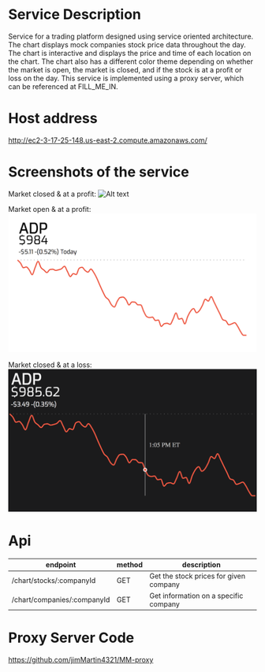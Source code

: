 # Service Description

Service for a trading platform designed using service oriented architecture. The chart displays mock companies stock price data throughout the day. The chart is interactive and displays the price and time of each location on the chart. The chart also has a different color theme depending on whether the market is open, the market is closed, and if the stock is at a profit or loss on the day. This service is implemented using a proxy server, which can be referenced at FILL_ME_IN.

# Host address

http://ec2-3-17-25-148.us-east-2.compute.amazonaws.com/

# Screenshots of the service

Market closed & at a profit:
![Alt text](https://github.com/jimMartin4321/stock-value-chart/blob/master/img/Screen%20Shot%202018-12-02%20at%203.52.25%20PM.png "market closed")

Market open & at a profit:
![Alt text](https://github.com/jimMartin4321/stock-value-chart/blob/master/img/market_open.png "market open")

Market closed & at a loss:
![Alt text](https://github.com/jimMartin4321/stock-value-chart/blob/master/img/loss_screenShot.png "market closed")

# Api

| endpoint | method | description |
| --- | --- | --- |
| /chart/stocks/:companyId | GET | Get the stock prices for given company
| /chart/companies/:companyId | GET | Get information on a specific company

# Proxy Server Code
https://github.com/jimMartin4321/MM-proxy
